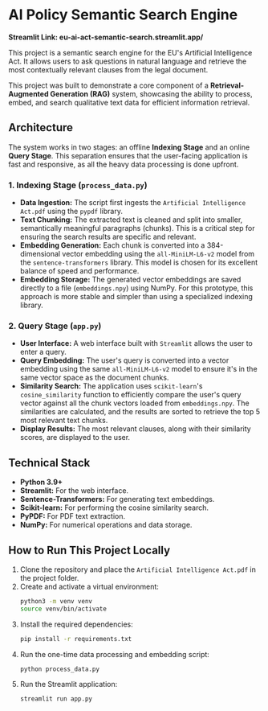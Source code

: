 # AI Policy Semantic Search Engine

**Streamlit Link: eu-ai-act-semantic-search.streamlit.app/**

This project is a semantic search engine for the EU's Artificial Intelligence Act. It allows users to ask questions in natural language and retrieve the most contextually relevant clauses from the legal document.

This project was built to demonstrate a core component of a **Retrieval-Augmented Generation (RAG)** system, showcasing the ability to process, embed, and search qualitative text data for efficient information retrieval.

## Architecture

The system works in two stages: an offline **Indexing Stage** and an online **Query Stage**. This separation ensures that the user-facing application is fast and responsive, as all the heavy data processing is done upfront.

### 1. Indexing Stage (`process_data.py`)
* **Data Ingestion:** The script first ingests the `Artificial Intelligence Act.pdf` using the `pypdf` library.
* **Text Chunking:** The extracted text is cleaned and split into smaller, semantically meaningful paragraphs (chunks). This is a critical step for ensuring the search results are specific and relevant.
* **Embedding Generation:** Each chunk is converted into a 384-dimensional vector embedding using the `all-MiniLM-L6-v2` model from the `sentence-transformers` library. This model is chosen for its excellent balance of speed and performance.
* **Embedding Storage:** The generated vector embeddings are saved directly to a file (`embeddings.npy`) using NumPy. For this prototype, this approach is more stable and simpler than using a specialized indexing library.

### 2. Query Stage (`app.py`)
* **User Interface:** A web interface built with `Streamlit` allows the user to enter a query.
* **Query Embedding:** The user's query is converted into a vector embedding using the same `all-MiniLM-L6-v2` model to ensure it's in the same vector space as the document chunks.
* **Similarity Search:** The application uses `scikit-learn`'s `cosine_similarity` function to efficiently compare the user's query vector against all the chunk vectors loaded from `embeddings.npy`. The similarities are calculated, and the results are sorted to retrieve the top 5 most relevant text chunks.
* **Display Results:** The most relevant clauses, along with their similarity scores, are displayed to the user.

## Technical Stack

* **Python 3.9+**
* **Streamlit:** For the web interface.
* **Sentence-Transformers:** For generating text embeddings.
* **Scikit-learn:** For performing the cosine similarity search.
* **PyPDF:** For PDF text extraction.
* **NumPy:** For numerical operations and data storage.

## How to Run This Project Locally

1.  Clone the repository and place the `Artificial Intelligence Act.pdf` in the project folder.
2.  Create and activate a virtual environment:
    ```bash
    python3 -m venv venv
    source venv/bin/activate
    ```
3.  Install the required dependencies:
    ```bash
    pip install -r requirements.txt
    ```
4.  Run the one-time data processing and embedding script:
    ```bash
    python process_data.py
    ```
5.  Run the Streamlit application:
    ```bash
    streamlit run app.py
    ```
